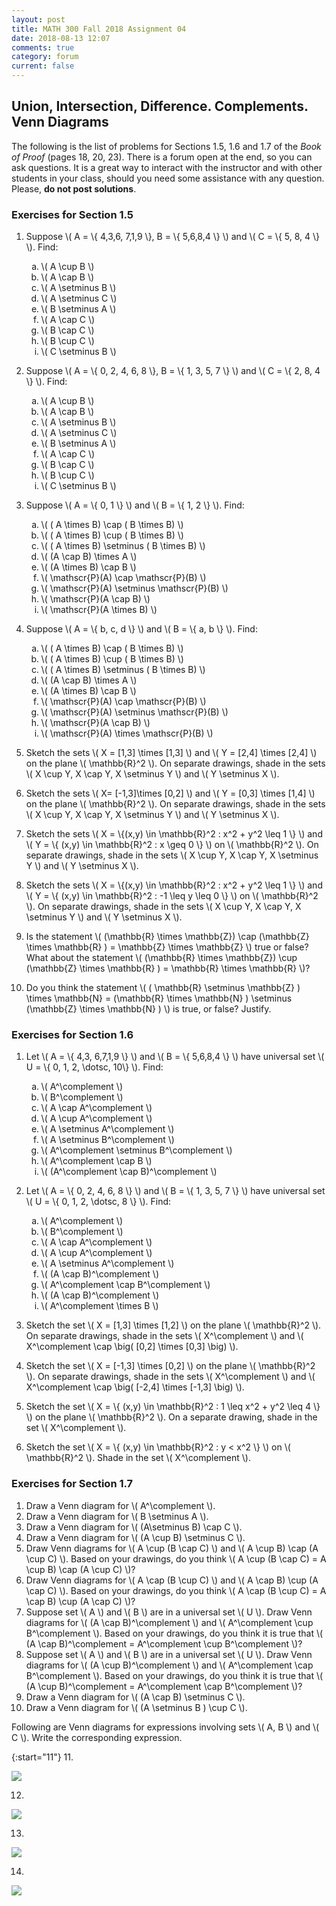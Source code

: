```yaml
---
layout: post
title: MATH 300 Fall 2018 Assignment 04
date: 2018-08-13 12:07
comments: true
category: forum
current: false
---
```


## Union, Intersection, Difference.  Complements.  Venn Diagrams

<div class="alert alert-info">
	The following is the list of problems for Sections 1.5, 1.6 and 1.7 of the <em>Book of Proof</em> (pages 18, 20, 23).  There is a forum open at the end, so you can ask questions.  It is a great way to interact with the instructor and with other students in your class, should you need some assistance with any question. Please, <strong>do not post solutions</strong>.
</div>

### Exercises for Section 1.5

1. Suppose \\( A = \\{ 4,3,6, 7,1,9 \\}, B = \\{ 5,6,8,4 \\} \\) and \\( C = \\{ 5, 8, 4 \\} \\).  Find:

	<ol type="a">
	  <li> \( A \cup B \) </li>
	  <li> \( A \cap B \) </li>
	  <li> \( A \setminus B \) </li>
	  <li> \( A \setminus C \) </li>
	  <li> \( B \setminus A \) </li>
	  <li> \( A \cap C \) </li>
	  <li> \( B \cap C \) </li>
	  <li> \( B \cup C \) </li>
	  <li> \( C \setminus B \) </li>
	</ol>

2. Suppose \\( A = \\{ 0, 2, 4, 6, 8 \\}, B = \\{ 1, 3, 5, 7 \\} \\) and \\( C = \\{ 2, 8, 4 \\} \\).  Find:

	<ol type="a">
	  <li> \( A \cup B \) </li>
	  <li> \( A \cap B \) </li>
	  <li> \( A \setminus B \) </li>
	  <li> \( A \setminus C \) </li>
	  <li> \( B \setminus A \) </li>
	  <li> \( A \cap C \) </li>
	  <li> \( B \cap C \) </li>
	  <li> \( B \cup C \) </li>
	  <li> \( C \setminus B \) </li>
	</ol>

3. Suppose \\( A = \\{ 0, 1 \\} \\) and \\( B = \\{ 1, 2 \\} \\).  Find:

	<ol type="a">
	  <li> \( ( A \times B) \cap ( B \times B) \) </li>
	  <li> \( ( A \times B) \cup ( B \times B) \) </li>
	  <li> \( ( A \times B) \setminus ( B \times B) \) </li>
	  <li> \( (A \cap B) \times A \) </li>
	  <li> \( (A \times B) \cap B \) </li>
	  <li> \( \mathscr{P}(A) \cap \mathscr{P}(B) \) </li>
	  <li> \( \mathscr{P}(A) \setminus \mathscr{P}(B) \) </li>
	  <li> \( \mathscr{P}(A \cap B) \) </li>
	  <li> \( \mathscr{P}(A \times B) \) </li>
	</ol>

4.  Suppose \\( A = \\{ b, c, d \\} \\) and \\( B = \\{ a, b \\} \\).  Find:

	<ol type="a">
	  <li> \( ( A \times B) \cap ( B \times B) \) </li>
	  <li> \( ( A \times B) \cup ( B \times B) \) </li>
	  <li> \( ( A \times B) \setminus ( B \times B) \) </li>
	  <li> \( (A \cap B) \times A \) </li>
	  <li> \( (A \times B) \cap B \) </li>
	  <li> \( \mathscr{P}(A) \cap \mathscr{P}(B) \) </li>
	  <li> \( \mathscr{P}(A) \setminus \mathscr{P}(B) \) </li>
	  <li> \( \mathscr{P}(A \cap B) \) </li>
	  <li> \( \mathscr{P}(A) \times \mathscr{P}(B) \) </li>
	</ol>

5. Sketch the sets \\( X = [1,3] \times [1,3] \\) and \\( Y = [2,4] \times [2,4] \\) on the plane \\( \mathbb{R}^2 \\).  On separate drawings, shade in the sets \\( X \cup Y, X \cap Y, X \setminus Y \\) and \\( Y \setminus X \\). 
6. Sketch the sets \\( X= [-1,3]\times [0,2] \\) and \\( Y = [0,3] \times [1,4] \\) on the plane \\( \mathbb{R}^2 \\).  On separate drawings, shade in the sets \\( X \cup Y, X \cap Y, X \setminus Y \\) and \\( Y \setminus X \\).
7. Sketch the sets \\( X = \\{(x,y) \in \mathbb{R}^2 : x^2 + y^2 \leq 1 \\} \\) and \\( Y = \\{ (x,y) \in \mathbb{R}^2 : x \geq 0 \\} \\) on \\( \mathbb{R}^2 \\).  On separate drawings, shade in the sets \\( X \cup Y, X \cap Y, X \setminus Y \\) and \\( Y \setminus X \\).
8. Sketch the sets \\( X = \\{(x,y) \in \mathbb{R}^2 : x^2 + y^2 \leq 1 \\} \\) and \\( Y = \\{ (x,y) \in \mathbb{R}^2 : -1 \leq y \leq 0 \\} \\) on \\( \mathbb{R}^2 \\).  On separate drawings, shade in the sets \\( X \cup Y, X \cap Y, X \setminus Y \\) and \\( Y \setminus X \\).
9. Is the statement \\( (\mathbb{R} \times \mathbb{Z}) \cap (\mathbb{Z} \times \mathbb{R} ) = \mathbb{Z} \times \mathbb{Z} \\) true or false?  What about the statement \\( (\mathbb{R} \times \mathbb{Z}) \cup (\mathbb{Z} \times \mathbb{R} ) = \mathbb{R} \times \mathbb{R} \\)?
10. Do you think the statement \\( ( \mathbb{R} \setminus \mathbb{Z} ) \times \mathbb{N} = (\mathbb{R} \times \mathbb{N} ) \setminus (\mathbb{Z} \times \mathbb{N} ) \\) is true, or false?  Justify.
 
### Exercises for Section 1.6

1. Let \\( A = \\{ 4,3, 6,7,1,9 \\} \\) and \\( B = \\{ 5,6,8,4 \\} \\) have universal set \\( U = \\{ 0, 1, 2, \dotsc, 10\\} \\).  Find:  

	<ol type="a">
	  <li> \( A^\complement \) </li>
	  <li> \( B^\complement \) </li>
	  <li> \( A \cap A^\complement \) </li>
	  <li> \( A \cup A^\complement \) </li>
	  <li> \( A \setminus A^\complement \) </li>
	  <li> \( A \setminus B^\complement \) </li>
	  <li> \( A^\complement \setminus B^\complement \) </li>
	  <li> \( A^\complement \cap B \) </li>
	  <li> \( (A^\complement \cap B)^\complement \) </li>
	</ol>

2. Let \\( A = \\{ 0, 2, 4, 6, 8 \\} \\) and \\( B = \\{ 1, 3, 5, 7 \\} \\) have universal set \\( U = \\{ 0, 1, 2, \dotsc, 8 \\} \\).  Find:

	<ol type="a">
	  <li> \( A^\complement \) </li>
	  <li> \( B^\complement \) </li>
	  <li> \( A \cap A^\complement \) </li>
	  <li> \( A \cup A^\complement \) </li>
	  <li> \( A \setminus A^\complement \) </li>
	  <li> \( (A \cap B)^\complement \) </li>
	  <li> \( A^\complement \cap B^\complement \) </li>
	  <li> \( (A \cap B)^\complement \) </li>
	  <li> \( A^\complement \times B \) </li>
	</ol>

3. Sketch the set \\( X = [1,3] \times [1,2] \\) on the plane \\( \mathbb{R}^2 \\).  On separate drawings, shade in the sets \\( X^\complement \\) and \\( X^\complement \cap \big( [0,2] \times [0,3] \big) \\).
4. Sketch the set \\( X = [-1,3] \times [0,2] \\) on the plane \\( \mathbb{R}^2 \\).  On separate drawings, shade in the sets \\( X^\complement \\) and \\( X^\complement \cap \big( [-2,4] \times [-1,3] \big) \\).
5. Sketch the set \\( X = \\{ (x,y) \in \mathbb{R}^2 : 1 \leq x^2 + y^2 \leq 4 \\} \\) on the plane \\( \mathbb{R}^2 \\).  On a separate drawing, shade in the set \\( X^\complement \\).
6. Sketch the set \\( X = \\{ (x,y) \in \mathbb{R}^2 : y < x^2 \\} \\) on \\( \mathbb{R}^2 \\).  Shade in the set \\( X^\complement \\).

### Exercises for Section 1.7

1. Draw a Venn diagram for \\( A^\complement \\).
2. Draw a Venn diagram for \\( B \setminus A \\).
3. Draw a Venn diagram for \\( (A\setminus B) \cap C \\).
4. Draw a Venn diagram for \\( (A \cup B) \setminus C \\).
5. Draw Venn diagrams for \\( A \cup (B \cap C) \\) and \\( A \cup B) \cap (A \cup C) \\).   Based on your drawings, do you think \\( A \cup (B \cap C) = A \cup B) \cap (A \cup C) \\)?
6. Draw Venn diagrams for \\( A \cap (B \cup C) \\) and \\( A \cap B) \cup (A \cap C) \\).   Based on your drawings, do you think \\( A \cap (B \cup C) = A \cap B) \cup (A \cap C) \\)?
7. Suppose set \\( A \\) and \\( B \\) are in a universal set \\( U \\).  Draw Venn diagrams for \\( (A \cap B)^\complement \\) and \\( A^\complement \cup B^\complement \\).  Based on your drawings, do you think it is true that \\( (A \cap B)^\complement = A^\complement \cup B^\complement \\)?
8. Suppose set \\( A \\) and \\( B \\) are in a universal set \\( U \\).  Draw Venn diagrams for \\( (A \cup B)^\complement \\) and \\( A^\complement \cap B^\complement \\).  Based on your drawings, do you think it is true that \\( (A \cup B)^\complement = A^\complement \cap B^\complement \\)?
9. Draw a Venn diagram for \\( (A \cap B) \setminus C \\).
10. Draw a Venn diagram for \\( (A \setminus B ) \cup C \\). 


Following are Venn diagrams for expressions involving sets \\( A, B \\) and \\( C \\).  Write the corresponding expression.

{:start="11"}
11. 
<div class="row">
  <div class="thumbnail">
    <img src="http://blancosilva.github.io/images/MA300/s17ex11.png">
  </div>	
</div>

12.
<div class="row">
  <div class="thumbnail">
    <img src="http://blancosilva.github.io/images/MA300/s17ex12.png">
  </div>	
</div>

13.
<div class="row">
  <div class="thumbnail">
    <img src="http://blancosilva.github.io/images/MA300/s17ex13.png">
  </div>	
</div>

14.
<div class="row">
  <div class="thumbnail">
    <img src="http://blancosilva.github.io/images/MA300/s17ex14.png">
  </div>	
</div>

